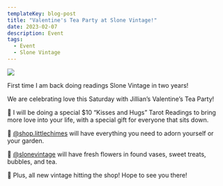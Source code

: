 ```yaml
---
templateKey: blog-post
title: "Valentine's Tea Party at Slone Vintage!"
date: 2023-02-07
description: Event
tags:
  - Event
  - Slone Vintage
---
```


![](/img/val-tea.jpg)

First time I am back doing readings Slone Vintage in two years!

We are celebrating love this Saturday with Jillian’s Valentine’s Tea Party!

💖 I will be doing a special $10 “Kisses and Hugs” Tarot Readings to bring more love into your life, with a special gift for everyone that sits down.

💖 [@shop.littlechimes](https://instagram.com/shop.littlechimes) will have everything you need to adorn yourself or your garden.

💖 [@slonevintage](https://www.instagram.com/slonevintage/) will have fresh flowers in found vases, sweet treats, bubbles, and tea.

💖 Plus, all new vintage hitting the shop! Hope to see you there!